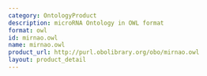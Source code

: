 ```yaml
---
category: OntologyProduct
description: microRNA Ontology in OWL format
format: owl
id: mirnao.owl
name: mirnao.owl
product_url: http://purl.obolibrary.org/obo/mirnao.owl
layout: product_detail
---
```

